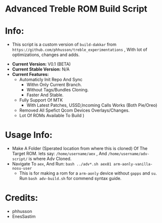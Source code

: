 # Advanced Treble ROM Build Script

# Info:
* This script is a custom version of ``build-dakkar`` from ``https://github.com/phhusson/treble_experimentations`` , With lot of optimizations, changes and adds.
- **Current Version:** V0.1 (BETA)
- **Current Stable Version:** N/A
- **Current Features:**
   * Automaticly Init Repo And Sync
      - Withn Only Current Branch.
      - Without Tags/Bundles Cloning.
      - Faster And Stable.
   * Fully Support Of MTK
      - With Latest Patches, USSD,Incoming Calls Works (Both Pie/Oreo)
   * Removed All Spefict Qcom Devices Overlays/Changes.
   * Lot Of ROMs Available To Build )

# Usage Info:
- Make A Folder (Sperated location from where this is cloned) Of The Target ROM.
  lets say: ``/home/username/aex`` , And ``/home/username/adv-script/`` is where Adv Cloned.
- Navigate To ``aex``, And Run:
 ``bash ../adv*.sh aex81 arm-aonly-vanilla-nosu-user``
  * This is for making a rom for a ``arm-aonly`` device without ``gapps`` and ``su``.
  Run ``bash adv-build.sh`` for commend syntax guide.

# Credits:
- phhusson
- EnesSastim

